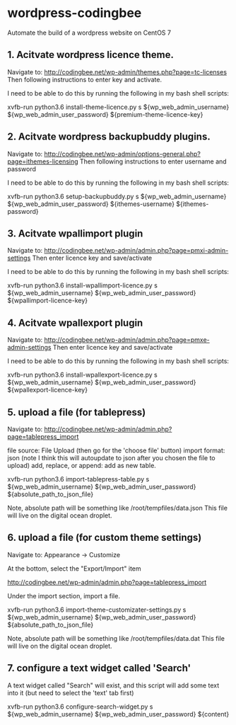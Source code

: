 # wordpress-codingbee
Automate the build of a wordpress website on CentOS 7

## 1. Acitvate wordpress licence theme. 
Navigate to:
http://codingbee.net/wp-admin/themes.php?page=tc-licenses
Then following instructions to enter key and activate. 

I need to be able to do this by running the following in my bash shell scripts:

xvfb-run python3.6 install-theme-licence.py s ${wp_web_admin_username} ${wp_web_admin_user_password} ${premium-theme-licence-key}



## 2. Acitvate wordpress backupbuddy plugins. 
Navigate to:
http://codingbee.net/wp-admin/options-general.php?page=ithemes-licensing
Then following instructions to enter username and password

I need to be able to do this by running the following in my bash shell scripts:

xvfb-run python3.6 setup-backupbuddy.py s ${wp_web_admin_username} ${wp_web_admin_user_password} ${ithemes-username} ${ithemes-password}




## 3. Acitvate wpallimport plugin 
Navigate to:
http://codingbee.net/wp-admin/admin.php?page=pmxi-admin-settings
Then enter licence key and save/activate 

I need to be able to do this by running the following in my bash shell scripts:

xvfb-run python3.6 install-wpallimport-licence.py s ${wp_web_admin_username} ${wp_web_admin_user_password} ${wpallimport-licence-key}


## 4. Acitvate wpallexport plugin 
Navigate to:
http://codingbee.net/wp-admin/admin.php?page=pmxe-admin-settings
Then enter licence key and save/activate 

I need to be able to do this by running the following in my bash shell scripts:

xvfb-run python3.6 install-wpallexport-licence.py s ${wp_web_admin_username} ${wp_web_admin_user_password} ${wpallexport-licence-key}

## 5. upload a file (for tablepress)
Navigate to:
http://codingbee.net/wp-admin/admin.php?page=tablepress_import


file source: File Upload (then go for the 'choose file' button)
import format: json (note I think this will autoupdate to json after you chosen the file to upload)
add, replace, or append: add as new table. 



xvfb-run python3.6 import-tablepress-table.py s ${wp_web_admin_username} ${wp_web_admin_user_password} ${absolute_path_to_json_file}

Note, absolute path will be something like /root/tempfiles/data.json
This file will live on the digital ocean droplet. 



## 6. upload a file (for custom theme settings)
Navigate to: 
Appearance -> Customize

At the bottom, select the "Export/Import" item


http://codingbee.net/wp-admin/admin.php?page=tablepress_import


Under the import section, import a file. 

xvfb-run python3.6 import-theme-customizater-settings.py s ${wp_web_admin_username} ${wp_web_admin_user_password} ${absolute_path_to_json_file}

Note, absolute path will be something like /root/tempfiles/data.dat
This file will live on the digital ocean droplet. 


## 7. configure a text widget called 'Search'
A text widget called "Search" will exist, and this script will add some text into it (but need to select the 'text' tab first)

xvfb-run python3.6 configure-search-widget.py s ${wp_web_admin_username} ${wp_web_admin_user_password} ${content} 
